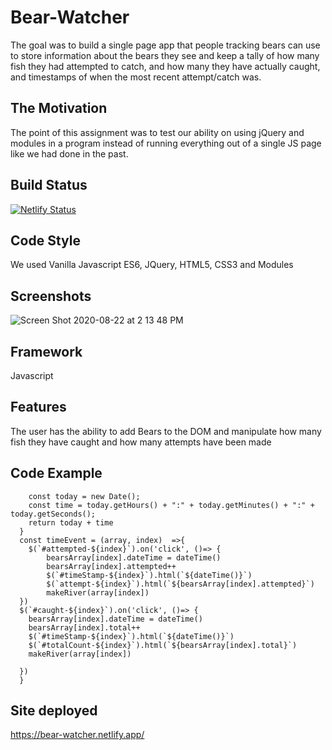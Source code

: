 # Bear-Watcher

The goal was to build a single page app that people tracking bears can use to store information about the bears they see and keep a tally of how many fish they had attempted to catch, and how many they have actually caught, and timestamps of when the most recent attempt/catch was.

## The Motivation
The point of this assignment was to test our ability on using jQuery and modules in a program instead of running everything out of a single JS page like we had done in the past.

## Build Status
[![Netlify Status](https://api.netlify.com/api/v1/badges/9bced2aa-39f6-4823-8e2c-894fc9e12bb2/deploy-status)](https://app.netlify.com/sites/bear-watcher/deploys)

## Code Style 
We used Vanilla Javascript ES6, JQuery, HTML5, CSS3 and Modules

## Screenshots
![Screen Shot 2020-08-22 at 2 13 48 PM](https://user-images.githubusercontent.com/66916708/90964048-e198f280-e482-11ea-809c-f42ae591785b.png)

## Framework
Javascript

## Features
The user has the ability to add Bears to the DOM and manipulate how many fish they have caught and how many attempts have been made

## Code Example 
```const dateTime = () =>{
    const today = new Date();
    const time = today.getHours() + ":" + today.getMinutes() + ":" + today.getSeconds();
    return today + time
  }
  const timeEvent = (array, index)  =>{
    $(`#attempted-${index}`).on('click', ()=> { 
        bearsArray[index].dateTime = dateTime()
        bearsArray[index].attempted++
        $(`#timeStamp-${index}`).html(`${dateTime()}`)
        $(`attempt-${index}`).html(`${bearsArray[index].attempted}`)
        makeRiver(array[index])
  })
  $(`#caught-${index}`).on('click', ()=> {
    bearsArray[index].dateTime = dateTime()
    bearsArray[index].total++ 
    $(`#timeStamp-${index}`).html(`${dateTime()}`)
    $(`#totalCount-${index}`).html(`${bearsArray[index].total}`)
    makeRiver(array[index])
  
  })
  }
  ```
  ## Site deployed
  https://bear-watcher.netlify.app/
